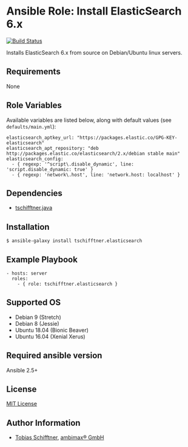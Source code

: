 # Ansible Role: Install ElasticSearch 6.x

[![Build Status](https://travis-ci.org/tschifftner/ansible-role-elasticsearch.svg?branch=master)](https://travis-ci.org/tschifftner/ansible-role-elasticsearch)

Installs ElasticSearch 6.x from source on Debian/Ubuntu linux servers.

## Requirements

None

## Role Variables

Available variables are listed below, along with default values (see `defaults/main.yml`):

```
elasticsearch_aptkey_url: "https://packages.elastic.co/GPG-KEY-elasticsearch"
elasticsearch_apt_repository: "deb http://packages.elastic.co/elasticsearch/2.x/debian stable main"
elasticsearch_config:
  - { regexp: '^script\.disable_dynamic', line: 'script.disable_dynamic: true' }
  - { regexp: 'network\.host', line: 'network.host: localhost' }
```

## Dependencies

- [tschifftner.java](https://github.com/tschifftner/ansible-role-java)

## Installation

```
$ ansible-galaxy install tschifftner.elasticsearch
```

## Example Playbook

    - hosts: server
      roles:
        - { role: tschifftner.elasticsearch }

## Supported OS

 - Debian 9 (Stretch)
 - Debian 8 (Jessie)
 - Ubuntu 18.04 (Bionic Beaver)
 - Ubuntu 16.04 (Xenial Xerus)
 
## Required ansible version

Ansible 2.5+

## License

[MIT License](http://choosealicense.com/licenses/mit/)

## Author Information

 - [Tobias Schifftner](https://twitter.com/tschifftner), [ambimax® GmbH](https://www.ambimax.de)